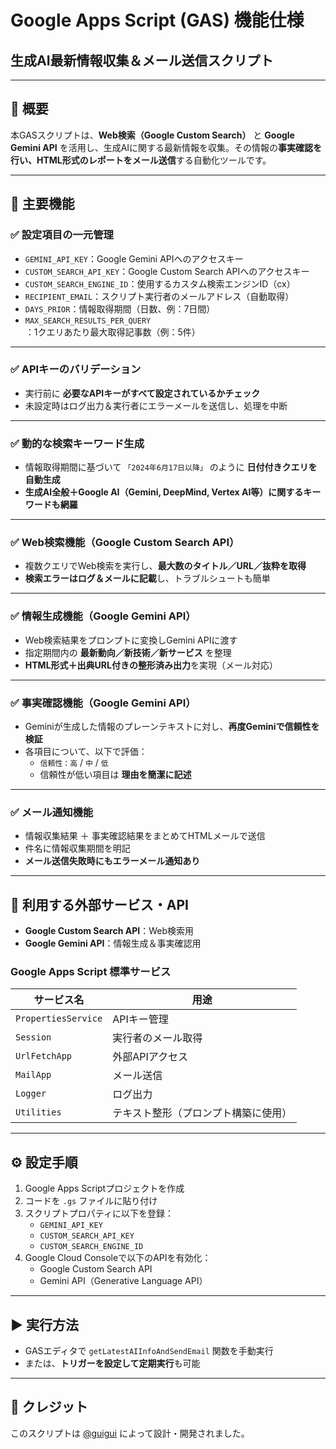 # Google Apps Script (GAS) 機能仕様  
## 生成AI最新情報収集＆メール送信スクリプト

---

## 📝 概要
本GASスクリプトは、**Web検索（Google Custom Search）** と **Google Gemini API** を活用し、生成AIに関する最新情報を収集。その情報の**事実確認を行い、HTML形式のレポートをメール送信**する自動化ツールです。

---

## 🔧 主要機能

### ✅ 設定項目の一元管理
- `GEMINI_API_KEY`：Google Gemini APIへのアクセスキー  
- `CUSTOM_SEARCH_API_KEY`：Google Custom Search APIへのアクセスキー  
- `CUSTOM_SEARCH_ENGINE_ID`：使用するカスタム検索エンジンID（cx）  
- `RECIPIENT_EMAIL`：スクリプト実行者のメールアドレス（自動取得）  
- `DAYS_PRIOR`：情報取得期間（日数、例：7日間）  
- `MAX_SEARCH_RESULTS_PER_QUERY`：1クエリあたり最大取得記事数（例：5件）

---

### ✅ APIキーのバリデーション
- 実行前に **必要なAPIキーがすべて設定されているかチェック**
- 未設定時はログ出力＆実行者にエラーメールを送信し、処理を中断

---

### ✅ 動的な検索キーワード生成
- 情報取得期間に基づいて `「2024年6月17日以降」` のように **日付付きクエリを自動生成**
- **生成AI全般＋Google AI（Gemini, DeepMind, Vertex AI等）に関するキーワードも網羅**

---

### ✅ Web検索機能（Google Custom Search API）
- 複数クエリでWeb検索を実行し、**最大数のタイトル／URL／抜粋を取得**
- **検索エラーはログ＆メールに記載**し、トラブルシュートも簡単

---

### ✅ 情報生成機能（Google Gemini API）
- Web検索結果をプロンプトに変換しGemini APIに渡す  
- 指定期間内の **最新動向／新技術／新サービス** を整理  
- **HTML形式＋出典URL付きの整形済み出力**を実現（メール対応）

---

### ✅ 事実確認機能（Google Gemini API）
- Geminiが生成した情報のプレーンテキストに対し、**再度Geminiで信頼性を検証**
- 各項目について、以下で評価：
  - `信頼性：高` / `中` / `低`  
  - 信頼性が低い項目は **理由を簡潔に記述**

---

### ✅ メール通知機能
- 情報収集結果 ＋ 事実確認結果をまとめてHTMLメールで送信  
- 件名に情報収集期間を明記  
- **メール送信失敗時にもエラーメール通知あり**

---

## 🔌 利用する外部サービス・API
- **Google Custom Search API**：Web検索用  
- **Google Gemini API**：情報生成＆事実確認用

### Google Apps Script 標準サービス
| サービス名        | 用途 |
|------------------|------|
| `PropertiesService` | APIキー管理 |
| `Session`          | 実行者のメール取得 |
| `UrlFetchApp`      | 外部APIアクセス |
| `MailApp`          | メール送信 |
| `Logger`           | ログ出力 |
| `Utilities`        | テキスト整形（プロンプト構築に使用） |

---

## ⚙️ 設定手順

1. Google Apps Scriptプロジェクトを作成  
2. コードを `.gs` ファイルに貼り付け  
3. スクリプトプロパティに以下を登録：
   - `GEMINI_API_KEY`
   - `CUSTOM_SEARCH_API_KEY`
   - `CUSTOM_SEARCH_ENGINE_ID`  
4. Google Cloud Consoleで以下のAPIを有効化：
   - Google Custom Search API  
   - Gemini API（Generative Language API）

---

## ▶️ 実行方法

- GASエディタで `getLatestAIInfoAndSendEmail` 関数を手動実行  
- または、**トリガーを設定して定期実行**も可能

---

## 👤 クレジット
このスクリプトは [@guigui](https://note.com/hip_tiger5987) によって設計・開発されました。
